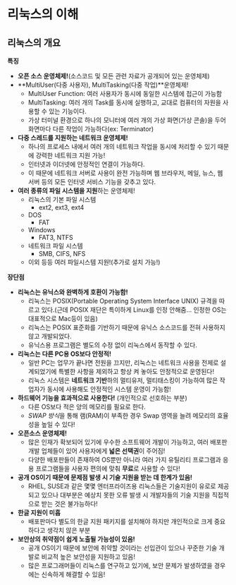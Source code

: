 # 리눅스의 이해

## 리눅스의 개요

__특징__

- **오픈 소스 운영체제!**(소스코드 및 모든 관련 자료가 공개되어 있는 운영체제)
- **MultiUser(다중 사용자), MultiTasking(다중 작업)**운영체제!
  - MultiUser Function: 여러 사용자가 동시에 동일한 시스템에 접근이 가능함
  - MultiTasking: 여러 개의 Task를 동시에 실행하고, 교대로 컴퓨터의 자원을 사용할 수 있는 기능이다.
  - 가상 터미널 환경으로 하나의 모니터에 여러 개의 가상 화면(가상 콘솔)을 두어 화면마다 다른 작업이 가능하다(ex: Terminator)
- **다중 스레드를 지원하는 네트워크 운영체제!**
  - 하나의 프로세스 내에서 여러 개의 네트워크 작업을 동시에 처리할 수 있기 때문에 강력한 네트워크 지원 가능!
  - 인터넷과 이더넷에 안정적인 연결이 가능하다.
  - 이 때문에 네트워크 서버로 사용이 완전 가능하며 웹 브라우저, 메일, 뉴스, 웹 서버 등의 모든 인터넷 서비스 기능을 갖추고 있다.
- **여러 종류의 파일 시스템을 지원**하는 운영체제!
  - 리눅스의 기본 파일 시스템
    - ext2, ext3, ext4
  - DOS
    - FAT
  - Windows
    - FAT3, NTFS
  - 네트워크 파일 시스템
    - SMB, CIFS, NFS
  - 이외 등등 여러 파일시스템 지원!(추가로 설치 가능!)

__장단점__

- **리눅스는 유닉스와 완벽하게 호환이 가능함!**
  - 리눅스는 POSIX(Portable Operating System Interface UNIX) 규격을 따르고 있다.(근데 POSIX 재단은 특이하게 Linux를 인정 안해줌... 인정한 OS는 대표적으로 Mac등이 있음)
  - 리눅스는 POSIX 표준화를 기반하기 때문에 유닉스 소스코드를 전혀 사용하지 않고 개발되었다.
  - 유닉스용 프로그램은 별도의 수정 없이 리눅스에서 동작할 수 있다.
- **리눅스는 다른 PC용 OS보다 안정적!**
  - 일반 PC는 업무가 끝나면 전원을 끄지만, 리눅스는 네트워크 사용을 전제로 설계되었기에 특별한 사항을 제외하고 항상 켜 놓아도 안정적으로 운영된다!
  - 리눅스 시스템은 **네트워크 기반**하의 멀티유저, 멀티태스킹이 가능하여 많은 작업자가 동시에 사용해도 안정적인 시스템 운영이 가능함!
- **하드웨어 기능을 효과적으로 사용한다!** (개인적으로 선호하는 부분)
  - 다른 OS보다 적은 양의 메모리를 필요로 한다.
  - *SWAP 방식*을 통해 램(RAM)이 부족한 경우 Swap 영역을 늘려 메모리의 효율성을 높일 수 있다!
- **오픈소스 운영체제!**
  - 많은 인재가 확보되어 있기에 우수한 소프트웨어 개발이 가능하고, 여러 배포판 개발 업체들이 있어 사용자에게 **넓은 선택권**이 주어짐!
  - 다양한 배포판들이 존재하여 OS뿐만 아니라 여러 가지 유틸리티 프로그램과 응용 프로그램들을 사용자 편의에 맞춰 **무료**로 사용할 수 있다!
- **공개 OS이기 때문에 문제점 발생 시 기술 지원을 받는 데 한계가 있음!**
  - RHEL, SUSE과 같은 몇몇 엔터프라이즈용 리눅스들은 기술지원이 유로로 제공되고 있으나 대부분은 예상치 못한 오류 발생 시 개발자들의 기술 지원을 직접적으로 받는 것은 불가능하다!
- **한글 지원이 미흡**
  - 배포판마다 별도의 한글 지원 패키지를 설치해야 하지만 개인적으로 크게 중요하다고 생각치 않은 부분
- **보안상의 취약점이 쉽게 노출될 가능성이 있음!**
  - 공개 OS이기 때문에 보안에 취약할 것이라는 선입관이 있으나 꾸준한 기술 개발로 비교적 높은 보안성을 지원하고 있음!
  - 많은 프로그래머들이 리눅스를 연구하고 있기에, 보안 문제가 발생하였을 경우에는 신속하게 해결할 수 있음!